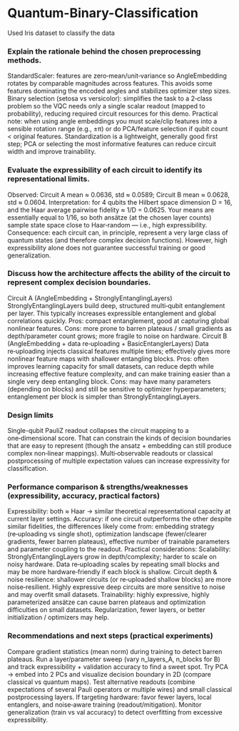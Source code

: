 # Quantum-Binary-Classification
Used Iris dataset to classify the data



### Explain the rationale behind the chosen preprocessing methods.
StandardScaler: features are zero‑mean/unit‑variance so AngleEmbedding rotates by comparable magnitudes across features. This avoids some features dominating the encoded angles and stabilizes optimizer step sizes.
Binary selection (setosa vs versicolor): simplifies the task to a 2‑class problem so the VQC needs only a single scalar readout (mapped to probability), reducing required circuit resources for this demo.
Practical note: when using angle embeddings you must scale/clip features into a sensible rotation range (e.g., ±π) or do PCA/feature selection if qubit count < original features. Standardization is a lightweight, generally good first step; PCA or selecting the most informative features can reduce circuit width and improve trainability.


### Evaluate the expressibility of each circuit to identify its representational limits.

Observed: Circuit A mean ≈ 0.0636, std ≈ 0.0589; Circuit B mean ≈ 0.0628, std ≈ 0.0604.
Interpretation: for 4 qubits the Hilbert space dimension D = 16, and the Haar average pairwise fidelity ≈ 1/D = 0.0625. Your means are essentially equal to 1/16, so both ansätze (at the chosen layer counts) sample state space close to Haar‑random — i.e., high expressibility.
Consequence: each circuit can, in principle, represent a very large class of quantum states (and therefore complex decision functions). However, high expressibility alone does not guarantee successful training or good generalization.

### Discuss how the architecture affects the ability of the circuit to represent complex decision boundaries.

Circuit A (AngleEmbedding + StronglyEntanglingLayers)
StronglyEntanglingLayers build deep, structured multi‑qubit entanglement per layer. This typically increases expressible entanglement and global correlations quickly.
Pros: compact entanglement, good at capturing global nonlinear features.
Cons: more prone to barren plateaus / small gradients as depth/parameter count grows; more fragile to noise on hardware.
Circuit B (AngleEmbedding + data re‑uploading + BasicEntanglerLayers)
Data re‑uploading injects classical features multiple times; effectively gives more nonlinear feature maps with shallower entangling blocks.
Pros: often improves learning capacity for small datasets, can reduce depth while increasing effective feature complexity, and can make training easier than a single very deep entangling block.
Cons: may have many parameters (depending on blocks) and still be sensitive to optimizer hyperparameters; entanglement per block is simpler than StronglyEntanglingLayers.

### Design limits

Single-qubit PauliZ readout collapses the circuit mapping to a one‑dimensional score. That can constrain the kinds of decision boundaries that are easy to represent (though the ansatz + embedding can still produce complex non‑linear mappings). Multi‑observable readouts or classical postprocessing of multiple expectation values can increase expressivity for classification.


### Performance comparison & strengths/weaknesses (expressibility, accuracy, practical factors)

Expressibility: both ≈ Haar → similar theoretical representational capacity at current layer settings.
Accuracy: if one circuit outperforms the other despite similar fidelities, the differences likely come from:
embedding strategy (re‑uploading vs single shot),
optimization landscape (fewer/clearer gradients, fewer barren plateaus),
effective number of trainable parameters and parameter coupling to the readout.
Practical considerations:
Scalability: StronglyEntanglingLayers grow in depth/complexity; harder to scale on noisy hardware. Data re‑uploading scales by repeating small blocks and may be more hardware‑friendly if each block is shallow.
Circuit depth & noise resilience: shallower circuits (or re‑uploaded shallow blocks) are more noise‑resilient. Highly expressive deep circuits are more sensitive to noise and may overfit small datasets.
Trainability: highly expressive, highly parameterized ansätze can cause barren plateaus and optimization difficulties on small datasets. Regularization, fewer layers, or better initialization / optimizers may help.

### Recommendations and next steps (practical experiments)

Compare gradient statistics (mean norm) during training to detect barren plateaus.
Run a layer/parameter sweep (vary n_layers_A, n_blocks for B) and track expressibility + validation accuracy to find a sweet spot.
Try PCA → embed into 2 PCs and visualize decision boundary in 2D (compare classical vs quantum maps).
Test alternative readouts (combine expectations of several Pauli operators or multiple wires) and small classical postprocessing layers.
If targeting hardware: favor fewer layers, local entanglers, and noise‑aware training (readout/mitigation).
Monitor generalization (train vs val accuracy) to detect overfitting from excessive expressibility.
